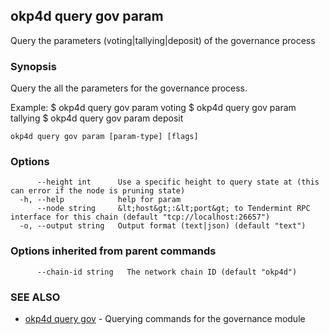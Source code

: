 ## okp4d query gov param

Query the parameters (voting|tallying|deposit) of the governance process

### Synopsis

Query the all the parameters for the governance process.

Example:
$ okp4d query gov param voting
$ okp4d query gov param tallying
$ okp4d query gov param deposit

```
okp4d query gov param [param-type] [flags]
```

### Options

```
      --height int      Use a specific height to query state at (this can error if the node is pruning state)
  -h, --help            help for param
      --node string     &lt;host&gt;:&lt;port&gt; to Tendermint RPC interface for this chain (default "tcp://localhost:26657")
  -o, --output string   Output format (text|json) (default "text")
```

### Options inherited from parent commands

```
      --chain-id string   The network chain ID (default "okp4d")
```

### SEE ALSO

* [okp4d query gov](okp4d_query_gov.md)	 - Querying commands for the governance module
